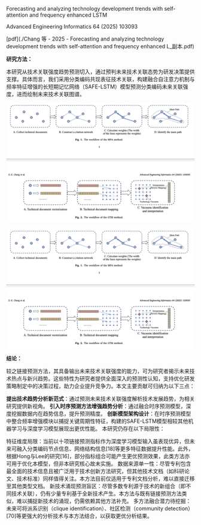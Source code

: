 Forecasting and analyzing technology development trends with self-attention and frequency enhanced LSTM

Advanced Engineering Informatics 64 (2025) 103093


[pdf](./Chang 等 - 2025 - Forecasting and analyzing technology development trends with self-attention and frequency enhanced L_副本.pdf)  



**研究方法：**

本研究从技术关联强度趋势预测切入，通过预判未来技术关联态势为研发决策提供支撑。具体而言，我们采用分类编码共现表征技术关联，构建融合自注意力机制与频率特征增强的长短期记忆网络（SAFE-LSTM）模型预测分类编码未来关联强度，进而绘制未来技术关联图谱。

![截屏2025-03-19 22.32.49.png](%E6%88%AA%E5%B1%8F2025-03-19%2022.32.49.png)

![截屏2025-03-19 22.32.49.png](%E6%88%AA%E5%B1%8F2025-03-19%2022.32.49.png)

**结论：** 

较之链接预测方法，其具备输出未来技术关联强度的能力，可为研究者揭示未来技术热点与新兴趋势。这些特性为研究者提供全面深入的预测性认知，支持优化研发策略制定中的决策过程，助力企业提升竞争力。本文主要贡献可归纳为以下三点：

**提出技术趋势分析新范式**：通过预测未来技术关联强度解析技术发展趋势，为相关研究提供新视角。
**引入时序预测方法增强趋势分析**：通过融合时序预测模型，深度挖掘数据内在趋势信息，提升预测精度。
**创新模型架构设计**：在时序预测模型中整合频率增强模块以捕捉关键周期性特征，构建的SAFE-LSTM模型相较其他机器学习与深度学习模型展现出更优性能。
本研究仍存在以下局限性：

特征维度局限：当前以十项链接预测指标作为深度学习模型输入虽表现优异，但未来可融入分类编码节点信息、网络结构信息[18]等更多特征数据提升性能。此外，根据Hong与Lee的研究[16]，部分指标组合可能产生更优预测效果，此类方法亦可用于优化本模型，但非本研究核心故未实施。
数据来源单一性：尽管专利包含最全面的技术信息且被广泛用于技术创新方法研究，但其他技术文档（如科研论文、技术标准）同样值得关注。本方法目前仅适用于专利文档分析，难以直接迁移至其他类型文档。
新技术涌现预测盲区：尽管多数专利源于技术的新组合（即不同技术关联），仍有少量专利基于全新技术产生。本方法与既有链接预测方法类似，难以捕捉新技术的涌现，仍需依赖其他方法补充。
多方法融合潜力待挖掘：未来可将派系识别（clique identification）、社区检测（community detection）[70]等更强大的分析技术与本方法结合，以获取更优分析结果。